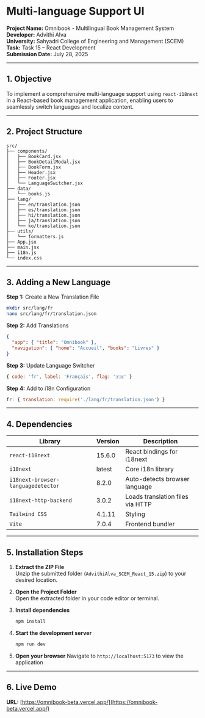 # Multi-language Support UI

**Project Name:** Omnibook - Multilingual Book Management System  
**Developer:** Advithi Alva  
**University:** Sahyadri College of Engineering and Management (SCEM)  
**Task:** Task 15 – React Development  
**Submission Date:** July 28, 2025  

---

## 1.  Objective

To implement a comprehensive multi-language support using `react-i18next` in a React-based book management application, enabling users to seamlessly switch languages and localize content.

---

## 2. Project Structure

```
src/
├── components/
│   ├── BookCard.jsx
│   ├── BookDetailModal.jsx
│   ├── BookForm.jsx
│   ├── Header.jsx
│   ├── Footer.jsx
│   └── LanguageSwitcher.jsx
├── data/
│   └── books.js
├── lang/
│   ├── en/translation.json
│   ├── es/translation.json
│   ├── hi/translation.json
│   ├── ja/translation.json
│   └── ko/translation.json
├── utils/
│   └── formatters.js
├── App.jsx
├── main.jsx
├── i18n.js
└── index.css
```

---

## 3. Adding a New Language

**Step 1:** Create a New Translation File  
```bash
mkdir src/lang/fr
nano src/lang/fr/translation.json
```

**Step 2:** Add Translations  
```json
{
  "app": { "title": "Omnibook" },
  "navigation": { "home": "Accueil", "books": "Livres" }
}
```

**Step 3:** Update Language Switcher  
```js
{ code: 'fr', label: 'Français', flag: '🇫🇷' }
```

**Step 4:** Add to i18n Configuration  
```js
fr: { translation: require('./lang/fr/translation.json') }
```

---

## 4. Dependencies

| Library                       | Version  | Description                          |
|------------------------------|----------|--------------------------------------|
| `react-i18next`              | 15.6.0   | React bindings for i18next           |
| `i18next`                    | latest   | Core i18n library                    |
| `i18next-browser-languagedetector` | 8.2.0    | Auto-detects browser language       |
| `i18next-http-backend`       | 3.0.2    | Loads translation files via HTTP     |
| `Tailwind CSS`               | 4.1.11   | Styling                              |
| `Vite`                       | 7.0.4    | Frontend bundler                     |

---
## 5. Installation Steps

1. **Extract the ZIP File**  
   Unzip the submitted folder (`AdvithiAlva_SCEM_React_15.zip`) to your desired location.

2. **Open the Project Folder**  
   Open the extracted folder in your code editor or terminal.

3. **Install dependencies**
   ```bash
   npm install
   ```

4. **Start the development server**
   ```bash
   npm run dev
   ```

5. **Open your browser**
   Navigate to `http://localhost:5173` to view the application

---

## 6. Live Demo

**URL:** [https://omnibook-beta.vercel.app/](https://omnibook-beta.vercel.app/)
